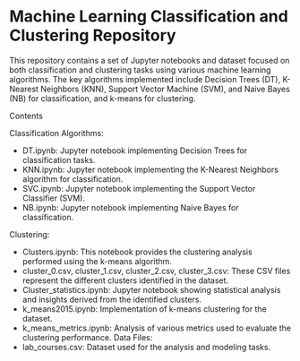 # Machine Learning Classification and Clustering Repository

This repository contains a set of Jupyter notebooks and dataset focused on both classification and clustering tasks using various machine learning algorithms. The key algorithms implemented include Decision Trees (DT), K-Nearest Neighbors (KNN), Support Vector Machine (SVM), and Naive Bayes (NB) for classification, and k-means for clustering.

Contents

Classification Algorithms:
- DT.ipynb: Jupyter notebook implementing Decision Trees for classification tasks.
- KNN.ipynb: Jupyter notebook implementing the K-Nearest Neighbors algorithm for classification.
- SVC.ipynb: Jupyter notebook implementing the Support Vector Classifier (SVM).
- NB.ipynb: Jupyter notebook implementing Naive Bayes for classification.
  
Clustering:
- Clusters.ipynb: This notebook provides the clustering analysis performed using the k-means algorithm.
- cluster_0.csv, cluster_1.csv, cluster_2.csv, cluster_3.csv: These CSV files represent the different clusters identified in the dataset.
- Cluster_statistics.ipynb: Jupyter notebook showing statistical analysis and insights derived from the identified clusters.
- k_means2015.ipynb: Implementation of k-means clustering for the dataset.
- k_means_metrics.ipynb: Analysis of various metrics used to evaluate the clustering performance.
Data Files:
- lab_courses.csv: Dataset used for the analysis and modeling tasks.

